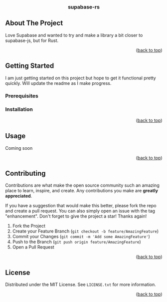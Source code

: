 
<a name="readme-top"></a>
<h3 align="center">supabase-rs</h3>

<!-- ABOUT THE PROJECT -->
## About The Project

Love Supabase and wanted to try and make a library a bit closer to supabase-js, but for Rust. 

<p align="right">(<a href="#readme-top">back to top</a>)</p>

<!-- GETTING STARTED -->
## Getting Started

I am just getting started on this project but hope to get it functional pretty quickly. Will update the readme as I make progress.

### Prerequisites

### Installation

<p align="right">(<a href="#readme-top">back to top</a>)</p>



<!-- USAGE EXAMPLES -->
## Usage

Coming soon

<p align="right">(<a href="#readme-top">back to top</a>)</p>

<!-- CONTRIBUTING -->
## Contributing

Contributions are what make the open source community such an amazing place to learn, inspire, and create. Any contributions you make are **greatly appreciated**.

If you have a suggestion that would make this better, please fork the repo and create a pull request. You can also simply open an issue with the tag "enhancement".
Don't forget to give the project a star! Thanks again!

1. Fork the Project
2. Create your Feature Branch (`git checkout -b feature/AmazingFeature`)
3. Commit your Changes (`git commit -m 'Add some AmazingFeature'`)
4. Push to the Branch (`git push origin feature/AmazingFeature`)
5. Open a Pull Request

<p align="right">(<a href="#readme-top">back to top</a>)</p>

<!-- LICENSE -->
## License

Distributed under the MIT License. See `LICENSE.txt` for more information.

<p align="right">(<a href="#readme-top">back to top</a>)</p>
